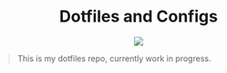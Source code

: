 <h1 align="center">Dotfiles and Configs</h1>
<p align="center"><img src="https://img.shields.io/github/license/rixsilverith/dotfiles?style=flat-square"/></p>

> This is my dotfiles repo, currently work in progress.
